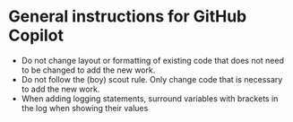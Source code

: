 # General instructions for GitHub Copilot

- Do not change layout or formatting of existing code that does not need to be changed to add the new work. 
- Do not follow the (boy) scout rule. Only change code that is necessary to add the new work.
- When adding logging statements, surround variables with brackets in the log when showing their values
